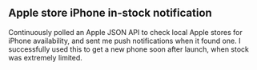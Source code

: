 ## Apple store iPhone in-stock notification

Continuously polled an Apple JSON API to check local Apple stores for iPhone availability, and sent me push notifications when it found one. I successfully used this to get a new phone soon after launch, when stock was extremely limited.  